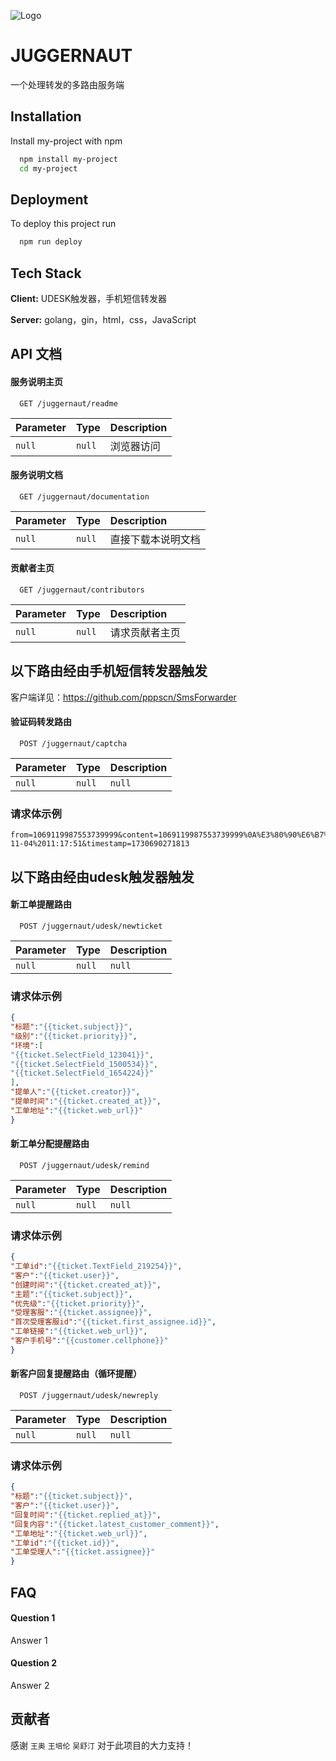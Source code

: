 
![Logo](https://dev-to-uploads.s3.amazonaws.com/uploads/articles/th5xamgrr6se0x5ro4g6.png)


# JUGGERNAUT

一个处理转发的多路由服务端


## Installation

Install my-project with npm

```bash
  npm install my-project
  cd my-project
```

## Deployment

To deploy this project run

```bash
  npm run deploy
```


## Tech Stack

**Client:** UDESK触发器，手机短信转发器

**Server:** golang，gin，html，css，JavaScript


## API 文档

#### 服务说明主页

```http
  GET /juggernaut/readme
```

| Parameter | Type     | Description                |
| :-------- | :------- | :------------------------- |
| `null`    | `null`   | 浏览器访问 |

#### 服务说明文档

```http
  GET /juggernaut/documentation
```

| Parameter | Type     | Description                       |
| :-------- | :------- | :-------------------------------- |
| `null`      | `null` | 直接下载本说明文档 |

#### 贡献者主页

```http
  GET /juggernaut/contributors
```

| Parameter | Type     | Description                       |
| :-------- | :------- | :-------------------------------- |
| `null`      | `null` | 请求贡献者主页 |

## 以下路由经由手机短信转发器触发
客户端详见：https://github.com/pppscn/SmsForwarder

#### 验证码转发路由
```http
  POST /juggernaut/captcha
```

| Parameter | Type     | Description                       |
| :-------- | :------- | :-------------------------------- |
| `null`      | `null` | `null` |

### 请求体示例

```string
from=1069119987553739999&content=1069119987553739999%0A%E3%80%90%E6%B7%B1%E5%9C%B3%E6%94%BF%E5%8A%A1%E7%9F%AD%E4%BF%A1%E5%B9%B3%E5%8F%B0%E3%80%91%E6%82%A8%E7%9A%84%E5%8F%A3%E4%BB%A4:%20073184%20%5B%E6%98%8E%E5%BE%A1%E8%BF%90%E7%BB%B4%E5%AE%A1%E8%AE%A1%E4%B8%8E%E9%A3%8E%E9%99%A9%E6%8E%A7%E5%88%B6%E7%B3%BB%E7%BB%9F%5D%0ASIM1_%0ASubId%EF%BC%9A1%0A2024-11-04%2011:17:51&timestamp=1730690271813
```

## 以下路由经由udesk触发器触发


#### 新工单提醒路由
```http
  POST /juggernaut/udesk/newticket
```

| Parameter | Type     | Description                       |
| :-------- | :------- | :-------------------------------- |
| `null`      | `null` | `null` |

### 请求体示例

```json
{
"标题":"{{ticket.subject}}",
"级别":"{{ticket.priority}}",
"环境":[
"{{ticket.SelectField_123041}}",
"{{ticket.SelectField_1500534}}",
"{{ticket.SelectField_1654224}}"
],
"提单人":"{{ticket.creator}}",
"提单时间":"{{ticket.created_at}}",
"工单地址":"{{ticket.web_url}}"
}
```


#### 新工单分配提醒路由
```http
  POST /juggernaut/udesk/remind
```

| Parameter | Type     | Description                       |
| :-------- | :------- | :-------------------------------- |
| `null`      | `null` | `null` |

### 请求体示例

```json
{
"工单id":"{{ticket.TextField_219254}}",
"客户":"{{ticket.user}}",
"创建时间":"{{ticket.created_at}}",
"主题":"{{ticket.subject}}",
"优先级":"{{ticket.priority}}",
"受理客服":"{{ticket.assignee}}",
"首次受理客服id":"{{ticket.first_assignee.id}}",
"工单链接":"{{ticket.web_url}}",
"客户手机号":"{{customer.cellphone}}"
}
```

#### 新客户回复提醒路由（循环提醒）
```http
  POST /juggernaut/udesk/newreply
```

| Parameter | Type     | Description                       |
| :-------- | :------- | :-------------------------------- |
| `null`      | `null` | `null` |

### 请求体示例

```json
{
"标题":"{{ticket.subject}}",
"客户":"{{ticket.user}}",
"回复时间":"{{ticket.replied_at}}",
"回复内容":"{{ticket.latest_customer_comment}}",
"工单地址":"{{ticket.web_url}}",
"工单id":"{{ticket.id}}",
"工单受理人":"{{ticket.assignee}}"
}
```

## FAQ

#### Question 1

Answer 1

#### Question 2

Answer 2


## 贡献者
感谢 `王奥` `王培伦` `吴舒汀` 对于此项目的大力支持！

